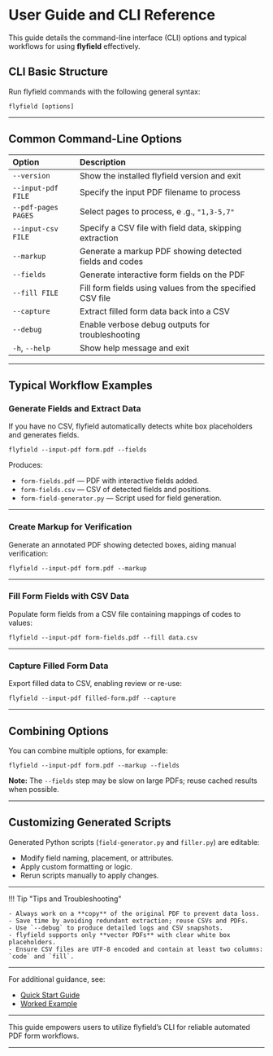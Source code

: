 # User Guide and CLI Reference

This guide details the command-line interface (CLI) options and typical workflows for using **flyfield** effectively.


## CLI Basic Structure

Run flyfield commands with the following general syntax:

```
flyfield [options]
```

***

## Common Command-Line Options

| Option | Description |
| :-- | :-- |
| `--version` | Show the installed flyfield version and exit  |
| `--input-pdf FILE` | Specify the input PDF filename to process  |
| `--pdf-pages PAGES` | Select pages to process, e .g., `"1,3-5,7"`  |
| `--input-csv FILE` | Specify a CSV file with field data, skipping extraction  |
| `--markup` | Generate a markup PDF showing detected fields and codes  |
| `--fields` | Generate interactive form fields on the PDF  |
| `--fill FILE` | Fill form fields using values from the specified CSV file  |
| `--capture` | Extract filled form data back into a CSV  |
| `--debug` | Enable verbose debug outputs for troubleshooting  |
| `-h`, `--help` | Show help message and exit  |

***

## Typical Workflow Examples

### Generate Fields and Extract Data

If you have no CSV, flyfield automatically detects white box placeholders and generates fields.

```
flyfield --input-pdf form.pdf --fields
```

Produces:

- `form-fields.pdf` — PDF with interactive fields added.
- `form-fields.csv` — CSV of detected fields and positions.
- `form-field-generator.py` — Script used for field generation.

***

### Create Markup for Verification

Generate an annotated PDF showing detected boxes, aiding manual verification:

```
flyfield --input-pdf form.pdf --markup
```

***

### Fill Form Fields with CSV Data

Populate form fields from a CSV file containing mappings of codes to values:

```
flyfield --input-pdf form-fields.pdf --fill data.csv
```

***

### Capture Filled Form Data

Export filled data to CSV, enabling review or re-use:

```
flyfield --input-pdf filled-form.pdf --capture
```

***

## Combining Options

You can combine multiple options, for example:

```
flyfield --input-pdf form.pdf --markup --fields
```

**Note:** The `--fields` step may be slow on large PDFs; reuse cached results when possible.

***

## Customizing Generated Scripts

Generated Python scripts (`field-generator.py` and `filler.py`) are editable:

- Modify field naming, placement, or attributes.
- Apply custom formatting or logic.
- Rerun scripts manually to apply changes.

***

!!! Tip "Tips and Troubleshooting"

	- Always work on a **copy** of the original PDF to prevent data loss.
	- Save time by avoiding redundant extraction; reuse CSVs and PDFs.
	- Use `--debug` to produce detailed logs and CSV snapshots.
	- flyfield supports only **vector PDFs** with clear white box placeholders.
	- Ensure CSV files are UTF-8 encoded and contain at least two columns: `code` and `fill`.

***

For additional guidance, see:

- [Quick Start Guide](quick_start.md)
- [Worked Example](example.md)

***

This guide empowers users to utilize flyfield’s CLI for reliable automated PDF form workflows.

***
